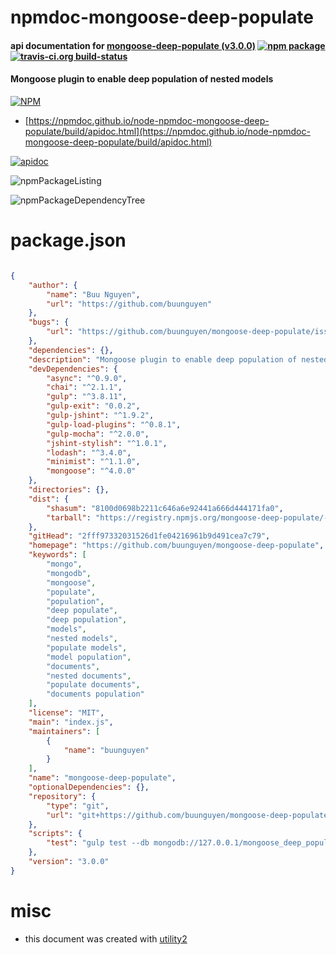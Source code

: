 # npmdoc-mongoose-deep-populate

#### api documentation for  [mongoose-deep-populate (v3.0.0)](https://github.com/buunguyen/mongoose-deep-populate)  [![npm package](https://img.shields.io/npm/v/npmdoc-mongoose-deep-populate.svg?style=flat-square)](https://www.npmjs.org/package/npmdoc-mongoose-deep-populate) [![travis-ci.org build-status](https://api.travis-ci.org/npmdoc/node-npmdoc-mongoose-deep-populate.svg)](https://travis-ci.org/npmdoc/node-npmdoc-mongoose-deep-populate)

#### Mongoose plugin to enable deep population of nested models

[![NPM](https://nodei.co/npm/mongoose-deep-populate.png?downloads=true&downloadRank=true&stars=true)](https://www.npmjs.com/package/mongoose-deep-populate)

- [https://npmdoc.github.io/node-npmdoc-mongoose-deep-populate/build/apidoc.html](https://npmdoc.github.io/node-npmdoc-mongoose-deep-populate/build/apidoc.html)

[![apidoc](https://npmdoc.github.io/node-npmdoc-mongoose-deep-populate/build/screenCapture.buildCi.browser.%252Ftmp%252Fbuild%252Fapidoc.html.png)](https://npmdoc.github.io/node-npmdoc-mongoose-deep-populate/build/apidoc.html)

![npmPackageListing](https://npmdoc.github.io/node-npmdoc-mongoose-deep-populate/build/screenCapture.npmPackageListing.svg)

![npmPackageDependencyTree](https://npmdoc.github.io/node-npmdoc-mongoose-deep-populate/build/screenCapture.npmPackageDependencyTree.svg)



# package.json

```json

{
    "author": {
        "name": "Buu Nguyen",
        "url": "https://github.com/buunguyen"
    },
    "bugs": {
        "url": "https://github.com/buunguyen/mongoose-deep-populate/issues"
    },
    "dependencies": {},
    "description": "Mongoose plugin to enable deep population of nested models",
    "devDependencies": {
        "async": "^0.9.0",
        "chai": "^2.1.1",
        "gulp": "^3.8.11",
        "gulp-exit": "0.0.2",
        "gulp-jshint": "^1.9.2",
        "gulp-load-plugins": "^0.8.1",
        "gulp-mocha": "^2.0.0",
        "jshint-stylish": "^1.0.1",
        "lodash": "^3.4.0",
        "minimist": "^1.1.0",
        "mongoose": "^4.0.0"
    },
    "directories": {},
    "dist": {
        "shasum": "8100d0698b2211c646a6e92441a666d444171fa0",
        "tarball": "https://registry.npmjs.org/mongoose-deep-populate/-/mongoose-deep-populate-3.0.0.tgz"
    },
    "gitHead": "2fff97332031526d1fe04216961b9d491cea7c79",
    "homepage": "https://github.com/buunguyen/mongoose-deep-populate",
    "keywords": [
        "mongo",
        "mongodb",
        "mongoose",
        "populate",
        "population",
        "deep populate",
        "deep population",
        "models",
        "nested models",
        "populate models",
        "model population",
        "documents",
        "nested documents",
        "populate documents",
        "documents population"
    ],
    "license": "MIT",
    "main": "index.js",
    "maintainers": [
        {
            "name": "buunguyen"
        }
    ],
    "name": "mongoose-deep-populate",
    "optionalDependencies": {},
    "repository": {
        "type": "git",
        "url": "git+https://github.com/buunguyen/mongoose-deep-populate.git"
    },
    "scripts": {
        "test": "gulp test --db mongodb://127.0.0.1/mongoose_deep_populate_test_db"
    },
    "version": "3.0.0"
}
```



# misc
- this document was created with [utility2](https://github.com/kaizhu256/node-utility2)
